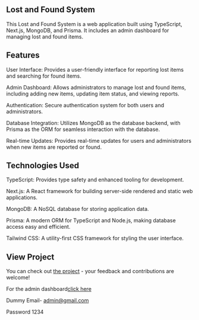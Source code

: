 
## Lost and Found System
This Lost and Found System is a web application built using TypeScript, Next.js, MongoDB, and Prisma. It includes an admin dashboard for managing lost and found items.

## Features
User Interface: Provides a user-friendly interface for reporting lost items and searching for found items.

Admin Dashboard: Allows administrators to manage lost and found items, including adding new items, updating item status, and viewing reports.

Authentication: Secure authentication system for both users and administrators.

Database Integration: Utilizes MongoDB as the database backend, with Prisma as the ORM for seamless interaction with the database.

Real-time Updates: Provides real-time updates for users and administrators when new items are reported or found.

## Technologies Used
TypeScript: Provides type safety and enhanced tooling for development.

Next.js: A React framework for building server-side rendered and static web applications.

MongoDB: A NoSQL database for storing application data.

Prisma: A modern ORM for TypeScript and Node.js, making database access easy and efficient.

Tailwind CSS: A utility-first CSS framework for styling the user interface.


## View Project
You can check out [the project]([https://lostandfoundsystem.neftlify.app/](https://lostandfoundsystem.netlify.app/)) - your feedback and contributions are welcome!

For the admin dashboard[click here](https://lostandfoundsystem.netlify.app/admin)

Dummy Email- admin@gmail.com

Password 1234



